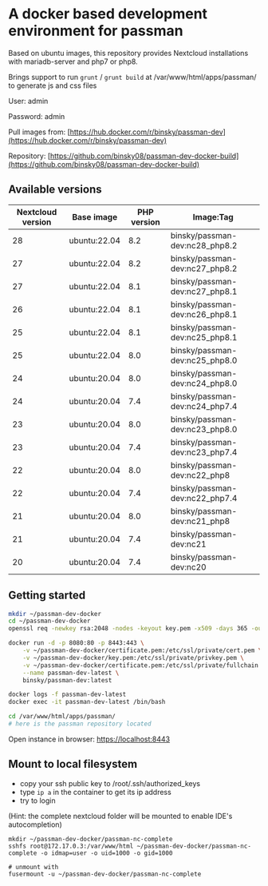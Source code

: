 # A docker based development environment for passman

Based on ubuntu images, this repository provides Nextcloud installations with mariadb-server and php7 or php8.

Brings support to run `grunt` / `grunt build` at /var/www/html/apps/passman/ to generate js and css files

User: admin

Password: admin

Pull images from: [https://hub.docker.com/r/binsky/passman-dev](https://hub.docker.com/r/binsky/passman-dev)

Repository: [https://github.com/binsky08/passman-dev-docker-build](https://github.com/binsky08/passman-dev-docker-build)


## Available versions

| Nextcloud version | Base image | PHP version | Image:Tag |
|-------------------|--------------|------------|-------------|
| 28 | ubuntu:22.04 | 8.2 | binsky/passman-dev:nc28_php8.2 |
| 27 | ubuntu:22.04 | 8.2 | binsky/passman-dev:nc27_php8.2 |
| 27 | ubuntu:22.04 | 8.1 | binsky/passman-dev:nc27_php8.1 |
| 26 | ubuntu:22.04 | 8.1 | binsky/passman-dev:nc26_php8.1 |
| 25 | ubuntu:22.04 | 8.1 | binsky/passman-dev:nc25_php8.1 |
| 25 | ubuntu:22.04 | 8.0 | binsky/passman-dev:nc25_php8.0 |
| 24 | ubuntu:20.04 | 8.0 | binsky/passman-dev:nc24_php8.0 |
| 24 | ubuntu:20.04 | 7.4 | binsky/passman-dev:nc24_php7.4 |
| 23 | ubuntu:20.04 | 8.0 | binsky/passman-dev:nc23_php8.0 |
| 23 | ubuntu:20.04 | 7.4 | binsky/passman-dev:nc23_php7.4 |
| 22 | ubuntu:20.04 | 8.0 | binsky/passman-dev:nc22_php8 |
| 22 | ubuntu:20.04 | 7.4 | binsky/passman-dev:nc22_php7.4 |
| 21 | ubuntu:20.04 | 8.0 | binsky/passman-dev:nc21_php8 |
| 21 | ubuntu:20.04 | 7.4 | binsky/passman-dev:nc21 |
| 20 | ubuntu:20.04 | 7.4 | binsky/passman-dev:nc20 |


## Getting started

```bash
mkdir ~/passman-dev-docker
cd ~/passman-dev-docker
openssl req -newkey rsa:2048 -nodes -keyout key.pem -x509 -days 365 -out certificate.pem

docker run -d -p 8080:80 -p 8443:443 \
    -v ~/passman-dev-docker/certificate.pem:/etc/ssl/private/cert.pem \
    -v ~/passman-dev-docker/key.pem:/etc/ssl/private/privkey.pem \
    -v ~/passman-dev-docker/certificate.pem:/etc/ssl/private/fullchain.pem \
    --name passman-dev-latest \
    binsky/passman-dev:latest

docker logs -f passman-dev-latest
docker exec -it passman-dev-latest /bin/bash

cd /var/www/html/apps/passman/
# here is the passman repository located
```

Open instance in browser: [https://localhost:8443](https://localhost:8443)


## Mount to local filesystem

- copy your ssh public key to /root/.ssh/authorized_keys
- type `ip a` in the container to get its ip address
- try to login

(Hint: the complete nextcloud folder will be mounted to enable IDE's autocompletion)

```
mkdir ~/passman-dev-docker/passman-nc-complete
sshfs root@172.17.0.3:/var/www/html ~/passman-dev-docker/passman-nc-complete -o idmap=user -o uid=1000 -o gid=1000

# unmount with
fusermount -u ~/passman-dev-docker/passman-nc-complete
```
